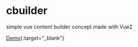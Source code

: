 # cbuilder

simple vue content builder concept made with Vue2

[Demo](https://cbuilder.pa2lo.net/){:target="_blank"}